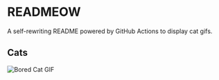 # READMEOW

A self-rewriting README powered by GitHub Actions to display cat gifs.

## Cats

![Bored Cat GIF](https://media4.giphy.com/media/mlvseq9yvZhba/200.gif?cid=9acd02daux716xol8v6qsvnyarrjli14bwsyfuzsdt9sg5rq&ep=v1_gifs_search&rid=200.gif&ct=g)
